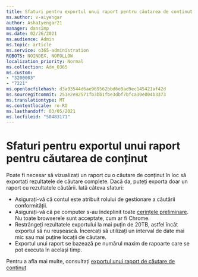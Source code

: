 ```yaml
---
title: Sfaturi pentru exportul unui raport pentru căutarea de conținut
ms.author: v-aiyengar
author: AshaIyengar21
manager: dansimp
ms.date: 02/26/2021
ms.audience: Admin
ms.topic: article
ms.service: o365-administration
ROBOTS: NOINDEX, NOFOLLOW
localization_priority: Normal
ms.collection: Adm_O365
ms.custom:
- "3200003"
- "7221"
ms.openlocfilehash: d3a93544d6ae969562bbd6e8ad9ec145421af42d
ms.sourcegitcommit: 251e2e82571fb3bb1fbe3dbf7bfca30e004b3373
ms.translationtype: MT
ms.contentlocale: ro-RO
ms.lasthandoff: 03/05/2021
ms.locfileid: "50483171"
---
```

# <a name="tips-for-exporting-a-report-for-content-search"></a>Sfaturi pentru exportul unui raport pentru căutarea de conținut

Poate fi necesar să vizualizați un raport cu o căutare de conținut în loc să exportați rezultatele de căutare complete. Dacă da, puteți exporta doar un raport cu rezultatele căutării. Iată câteva sfaturi:

- Asigurați-vă că contul este atribuit rolului de gestionare a căutării conformității.
- Asigurați-vă că pe computer s-au îndeplinit toate [cerințele preliminare](https://go.microsoft.com/fwlink/?linkid=2102407). Nu toate browserele sunt acceptate, cum ar fi Chrome.
- Restrângeți rezultatele exportului la mai puțin de 20TB, astfel încât exportul să nu reușească. Încercați să utilizați un interval de date mai mic sau mai puține locații de căutare.
- Exportul unui raport se bazează pe numărul maxim de rapoarte care se pot executa în același timp.

Pentru a afla mai multe, consultați [exportul unui raport de căutare de conținut](https://go.microsoft.com/fwlink/?linkid=2102409)